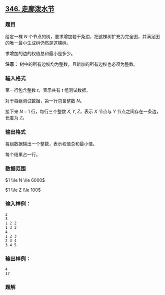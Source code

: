 ## [346\. 走廊泼水节](https://www.acwing.com/problem/content/348/)

### 题目

给定一棵 $N$ 个节点的树，要求增加若干条边，把这棵树扩充为完全图，并满足图的唯一最小生成树仍然是这棵树。

求增加的边的权值总和最小是多少。

**注意：** 树中的所有边权均为整数，且新加的所有边权也必须为整数。

### 输入格式

第一行包含整数 $t$，表示共有 $t$ 组测试数据。

对于每组测试数据，第一行包含整数 $N$。

接下来 $N-1$ 行，每行三个整数 $X,Y,Z$，表示 $X$ 节点与 $Y$ 节点之间存在一条边，长度为 $Z$。

### 输出格式

每组数据输出一个整数，表示权值总和最小值。

每个结果占一行。

### 数据范围

$1 \\le N \\le 6000$

$1 \\le Z \\le 100$

### 输入样例：

```
2
3
1 2 2
1 3 3
4
1 2 3
2 3 4
3 4 5
```

### 输出样例：

```
4
17
```

### 题解

